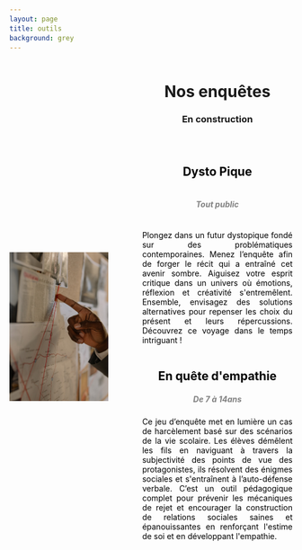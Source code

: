 ```yaml
---
layout: page
title: outils
background: grey
---
```


<html>
<head>
  <script src="https://kit.fontawesome.com/ab10f6b37e.js" crossorigin="anonymous"></script>
  <style>
    /* Centrer l'icône horizontalement et verticalement */
    .center-icon {
      display: flex;
      align-items: center;
      justify-content: center;
      flex-direction: column;
      color: grey; /* Couleur grise pour l'icône */
    }
    /* Ajuster la largeur de la photo */
    .photo-enquete {
      max-width: 70%; /* Ajustez la largeur selon vos besoins */
      margin-bottom: 20px;
    }
    /* Augmenter la taille de l'icône */
    .large-icon {
      font-size: 3rem; /* Ajustez la taille selon vos besoins */
    }
    /* Justifier le texte et le rendre noir */
    .text-enquete {
      text-align: justify;
      color: black; /* Couleur noire pour le texte */
    }
    /* Media query pour les écrans plus petits (téléphone) */
    @media (max-width: 768px) {
      .flex-container {
        flex-direction: column-reverse;
        align-items: center;
      }
      /* Ajuster la largeur de la photo pour les écrans plus petits */
      .photo-enquete {
        display: none;
      }
      .text-enquete {
        text-align: left; /* Aligner le texte à gauche */
      }
    }
  
  </style>
</head>
<body>
  <div class="flex-container" style="display: flex; align-items: center;">
    <img src="assets/img/enquete.jpg" alt="horloge" class="photo-enquete" style="flex: 1; margin-right: 60px; max-width: 35%; margin-top: 100px">
    <div style="flex: 2;">
      <h1 style="text-align: center;">Nos enquêtes</h1>
      <h3 class="section-subheading text-muted" style="text-align: center;">En construction</h3>
      <div class="center-icon">
        <i class="fas fa-person-digging large-icon"></i>
      <h2 style="text-align: center; color: black"><br>Dysto Pique</h2>
      <h5 class="section-subheading text-muted" style="text-align: center;">Tout public</h5>
      <div class="text-enquete">
        <p>Plongez dans un futur dystopique fondé sur des problématiques contemporaines. Menez l’enquête afin de forger le récit qui a entraîné cet avenir sombre. Aiguisez votre esprit critique dans un univers où émotions, réflexion et créativité s'entremêlent. Ensemble, envisagez des solutions alternatives pour repenser les choix du présent et leurs répercussions. Découvrez ce voyage dans le temps intriguant !</p>
      </div>
       <div>
      <h2 style="text-align: center; color: black">En quête d'empathie</h2>
      <h5 class="section-subheading text-muted" style="text-align: center;">De 7 à 14ans</h5>
      <div class="text-enquete">
        <p>Ce jeu d’enquête met en lumière un cas de harcèlement basé sur des scénarios de la vie scolaire. Les élèves démêlent les fils en naviguant à travers la subjectivité des points de vue des protagonistes, ils résolvent des énigmes sociales et s'entraînent à l’auto-défense verbale. C’est un outil pédagogique complet pour prévenir les mécaniques de rejet et encourager la construction de relations sociales saines et épanouissantes en renforçant l'estime de soi et en développant l'empathie.</p>
      </div>
    </div>
  </div>



